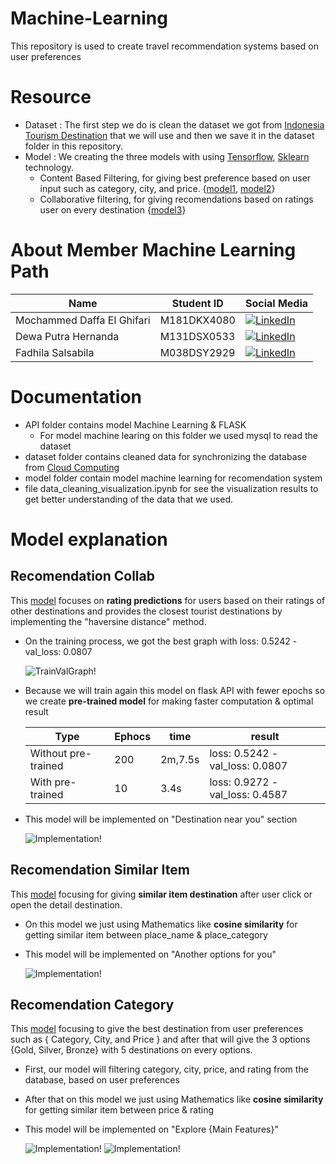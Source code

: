 # Machine-Learning
This repository is used to create travel recommendation systems based on user preferences

# Resource
- Dataset : The first step we do is clean the dataset we got from <a href="https://www.kaggle.com/datasets/aprabowo/indonesia-tourism-destination">Indonesia Tourism Destination</a> that we will use and then we save it in the dataset folder in this repository. 
- Model : We creating the three models with using <a href="https://www.tensorflow.org/">Tensorflow</a>, <a href="https://scikit-learn.org/">Sklearn</a> technology.
    - Content Based Filtering, for giving best preference based on user input such as category, city, and price. {<a href="https://github.com/Six-Kizuki-to-the-moon/Machine-Learning/blob/main/model/recomendation_category.ipynb">model1</a>, <a href="https://github.com/Six-Kizuki-to-the-moon/Machine-Learning/blob/main/model/recomendation_similarItem.ipynb">model2</a>}
    - Collaborative filtering, for giving recomendations based on ratings user on every destination {<a href="https://github.com/Six-Kizuki-to-the-moon/Machine-Learning/blob/main/model/recomendation_collab.ipynb">model3</a>}

# About Member Machine Learning Path 
| Name                       | Student ID  | Social Media     |
|----------------------------|------------ |------------------|
| Mochammed Daffa El Ghifari | M181DKX4080 | <a href="https://www.linkedin.com/in/daffa-el-ghifari-b05377208/">![LinkedIn](https://img.shields.io/badge/linkedin-%230077B5.svg?style=for-the-badge&logo=linkedin&logoColor=white)</a> |
| Dewa Putra Hernanda        | M131DSX0533 | <a href="https://www.linkedin.com/in/dewa-putra-hernanda-147a99202/">![LinkedIn](https://img.shields.io/badge/linkedin-%230077B5.svg?style=for-the-badge&logo=linkedin&logoColor=white)</a> |
| Fadhila Salsabila          | M038DSY2929 |  <a href="https://www.linkedin.com/in/fadhilasalsabila/">![LinkedIn](https://img.shields.io/badge/linkedin-%230077B5.svg?style=for-the-badge&logo=linkedin&logoColor=white)</a> |

# Documentation
- API folder contains model Machine Learning & FLASK
    - For model machine learing on this folder we used mysql to read the dataset
- dataset folder contains cleaned data for synchronizing the database from <a href="https://github.com/Six-Kizuki-to-the-moon/tourista-api">Cloud Computing</a>
- model folder contain model machine learning for recomendation system
- file data_cleaning_visualization.ipynb for see the visualization results to get better understanding of the data that we used.

# Model explanation
## Recomendation Collab 
This <a href="https://github.com/Six-Kizuki-to-the-moon/Machine-Learning/blob/main/model/recomendation_collab.ipynb">model</a> focuses on **rating predictions** for users based on their ratings of other destinations and provides the closest tourist destinations by implementing the "haversine distance" method.
- On the training process, we got the best graph with loss: 0.5242 - val_loss: 0.0807
    
    ![TrainValGraph!](/resource/TrainValGraph.png "TrainValGraph")

- Because we will train again this model on flask API with fewer epochs so we create **pre-trained model** 
for making faster computation & optimal result

    | Type                       | Ephocs  | time       | result                         |
    |----------------------------|---------|------------|--------------------------------|
    | Without pre-trained        | 200     | 2m,7.5s    |loss: 0.5242 - val_loss: 0.0807 |
    | With pre-trained           | 10      | 3.4s       |loss: 0.9272 - val_loss: 0.4587 |

- This model will be implemented on "Destination near you" section

    ![Implementation!](/resource/Recomendation_collab_implementation.png "Implementation")

## Recomendation Similar Item
This <a href="https://github.com/Six-Kizuki-to-the-moon/Machine-Learning/blob/main/model/recomendation_similarItem.ipynb">model</a> focusing for giving **similar item destination** after user click or open the detail destination.
- On this model we just using Mathematics like **cosine similarity** for getting similar item between place_name & place_category
- This model will be implemented on "Another options for you"

    ![Implementation!](/resource/RecomendationSimilarItem_implementation.png "Implementation")

## Recomendation Category
This <a href="https://github.com/Six-Kizuki-to-the-moon/Machine-Learning/blob/main/model/recomendation_category.ipynb">model</a> focusing to give the best destination from user preferences such as { Category, City, and Price } and after that will give the 3 options {Gold, Silver, Bronze} with 5 destinations on every options.
- First, our model will filtering category, city, price, and rating from the database, based on user preferences 
- After that on this model we just using Mathematics like **cosine similarity** for getting similar item between price & rating
- This model will be implemented on "Explore {Main Features}"

    ![Implementation!](/resource/Recomendation_Category_implementation.png "Implementation")
    ![Implementation!](/resource/Recomendation_Category_implementation2.png "Implementation")